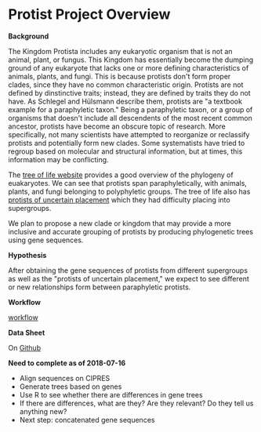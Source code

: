 # Protist Project Overview

**Background**

The Kingdom Protista includes any eukaryotic organism that is not an animal, plant, or fungus.  This Kingdom has essentially become the dumping ground of any eukaryote that lacks one or more defining characteristics of animals, plants, and fungi. This is because protists don't form proper clades, since they have no common characteristic origin. Protists are not defined by dinstinctive traits; instead, they are defined by traits they do not have. As Schlegel and Hülsmann describe them, protists are "a textbook example for a paraphyletic taxon." Being a paraphyletic taxon, or a group of organisms that doesn't include all descendents of the most recent common ancestor, protists have become an obscure topic of research.  More specifically, not many scientists have attempted to reorganize or reclassify protists and potentially form new clades. Some systematists have tried to regroup based on molecular and structural information, but at times, this information may be conflicting. 

The [tree of life website](http://tolweb.org/Eukaryotes/3) provides a good overview of the phylogeny of euakaryotes. We can see that protists span paraphyletically, with animals, plants, and fungi belonging to polyphyletic groups. The tree of life also has [protists of uncertain placement](http://tolweb.org/Protists_of_uncertain_placement/2383) which they had difficulty placing into supergroups. 

We plan to propose a new clade or kingdom that may provide a more inclusive and accurate grouping of protists by producing phylogenetic trees using gene sequences. 

**Hypothesis**

After obtaining the gene sequences of protists from different supergroups as well as the "protists of uncertain placement," we expect to see different or new relationships form between paraphyletic protists. 

**Workflow**

[workflow](https://user-images.githubusercontent.com/26017826/42791701-f5c0a0a0-893f-11e8-94db-c74cb4d807ef.png)

**Data Sheet** 

On [Github](https://github.com/HannahHChu/Notebooks/blob/master/Protists/protists_datasheet.csv)

**Need to complete as of 2018-07-16**

* Align sequences on CIPRES
* Generate trees based on genes
* Use R to see whether there are differences in gene trees
* If there are differences, what are they? Are they relevant? Do they tell us anything new?
* Next step: concatenated gene sequences
